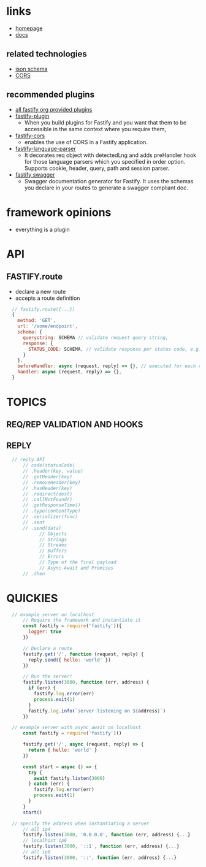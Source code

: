 # links
  - [homepage](https://www.fastify.io/)
  - [docs](https://www.fastify.io/docs/)

## related technologies
  - [json schema](https://json-schema.org/)
  - [CORS](https://en.wikipedia.org/wiki/Cross-origin_resource_sharing)


## recommended plugins
  - [all fastify org provided plugins](https://github.com/fastify?type=source)
  - [fastify-plugin](https://github.com/fastify/fastify-plugin)
    - When you build plugins for Fastify and you want that them to be accessible in the same context where you require them,
  - [fastify-cors](https://github.com/fastify/fastify-cors)
    - enables the use of CORS in a Fastify application.
  - [fastify-language-parser](https://github.com/lependu/fastify-language-parser)
    - It decorates req object with detectedLng and adds preHandler hook for those language parsers which you specified in order option. Supports cookie, header, query, path and session parser.
  - [fastify swagger](https://github.com/fastify/fastify-swagger)
    - Swagger documentation generator for Fastify. It uses the schemas you declare in your routes to generate a swagger compliant doc.

# framework opinions
  - everything is a plugin

# API
## FASTIFY.route
  - declare a new route
  - accepts a route definition
```js
  // fastify.route({...})
  {
    method: 'GET',
    url: '/some/endpoint',
    schema: {
      querystring: SCHEMA // validate request query string,
      response: {
        STATUS_CODE: SCHEMA, // validate response per status code, e.g. 200
      }
    },
    beforeHandler: async (request, reply) => {}, // executed for each request pre-handler
    handler: async (request, reply) => {},
  }
```
# TOPICS
## REQ/REP VALIDATION AND HOOKS

## REPLY
```js
  // reply API
      // code(statusCode)
      // .header(key, value)
      // .getHeader(key)
      // .removeHeader(key)
      // .hasHeader(key)
      // .redirect(dest)
      // .callNotFound()
      // .getResponseTime()
      // .type(contentType)
      // .serializer(func)
      // .sent
      // .send(data)
            // Objects
            // Strings
            // Streams
            // Buffers
            // Errors
            // Type of the final payload
            // Async-Await and Promises
      // .then
```


# QUICKIES
```js
  // example server on localhost
      // Require the framework and instantiate it
      const fastify = require('fastify')({
        logger: true
      })

      // Declare a route
      fastify.get('/', function (request, reply) {
        reply.send({ hello: 'world' })
      })

      // Run the server!
      fastify.listen(3000, function (err, address) {
        if (err) {
          fastify.log.error(err)
          process.exit(1)
        }
        fastify.log.info(`server listening on ${address}`)
      })

  // example server with async await on localhost
      const fastify = require('fastify')()

      fastify.get('/', async (request, reply) => {
        return { hello: 'world' }
      })

      const start = async () => {
        try {
          await fastify.listen(3000)
        } catch (err) {
          fastify.log.error(err)
          process.exit(1)
        }
      }
      start()

  // specify the address when instantiating a server
      // all ip4
      fastify.listen(3000, '0.0.0.0', function (err, address) {...}
      // localhost ip6
      fastify.listen(3000, '::1', function (err, address) {...}
      // all ip6
      fastify.listen(3000, '::', function (err, address) {...}

```